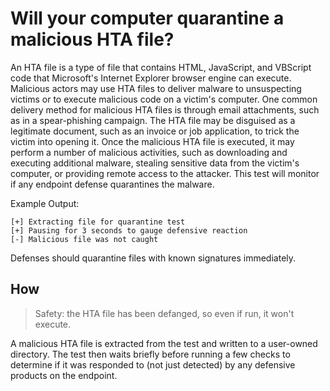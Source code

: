 # Will your computer quarantine a malicious HTA file?

An HTA file is a type of file that contains HTML, JavaScript, and VBScript code that Microsoft's Internet Explorer browser engine can execute. Malicious actors may use HTA files to deliver malware to unsuspecting victims or to execute malicious code on a victim's computer. One common delivery method for malicious HTA files is through email attachments, such as in a spear-phishing campaign. The HTA file may be disguised as a legitimate document, such as an invoice or job application, to trick the victim into opening it. Once the malicious HTA file is executed, it may perform a number of malicious activities, such as downloading and executing additional malware, stealing sensitive data from the victim's computer, or providing remote access to the attacker. This test will monitor if any endpoint defense quarantines the malware.

Example Output:

```
[+] Extracting file for quarantine test
[+] Pausing for 3 seconds to gauge defensive reaction
[-] Malicious file was not caught
```

Defenses should quarantine files with known signatures immediately.

## How

> Safety: the HTA file has been defanged, so even if run, it won't execute.

A malicious HTA file is extracted from the test and written to a user-owned directory. The test then waits briefly before running a few checks to determine if it was responded to (not just detected) by any defensive products on the endpoint.
